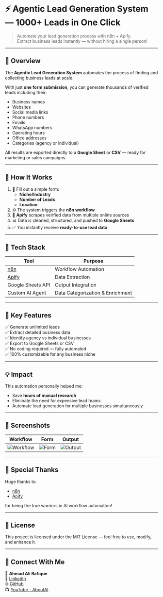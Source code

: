 # ⚡ Agentic Lead Generation System — 1000+ Leads in One Click

> Automate your lead generation process with n8n + Apify.  
> Extract business leads instantly — without hiring a single person!

---

## 🧠 Overview

The **Agentic Lead Generation System** automates the process of finding and collecting business leads at scale.

With just **one form submission**, you can generate thousands of verified leads including their:
- Business names
- Websites
- Social media links
- Phone numbers
- Emails
- WhatsApp numbers
- Operating hours
- Office addresses
- Categories (agency or individual)

All results are exported directly to a **Google Sheet** or **CSV** — ready for marketing or sales campaigns.

---

## 🚀 How It Works

1. 📝 Fill out a simple form:
   - **Niche/Industry**
   - **Number of Leads**
   - **Location**
2. ⚙️ The system triggers the **n8n workflow**
3. 🤖 **Apify** scrapes verified data from multiple online sources
4. 📊 Data is cleaned, structured, and pushed to **Google Sheets**
5. ✅ You instantly receive **ready-to-use lead data**

---

## 🔧 Tech Stack

| Tool | Purpose |
|------|----------|
| [n8n](https://n8n.io/) | Workflow Automation |
| [Apify](https://apify.com/) | Data Extraction |
| Google Sheets API | Output Integration |
| Custom AI Agent | Data Categorization & Enrichment |

---

## 🧩 Key Features

✅ Generate unlimited leads  
✅ Extract detailed business data  
✅ Identify agency vs individual businesses  
✅ Export to Google Sheets or CSV  
✅ No coding required — fully automated  
✅ 100% customizable for any business niche  

---

## 💡 Impact

This automation personally helped me:
- Save **hours of manual research**
- Eliminate the need for expensive lead teams
- Automate lead generation for multiple businesses simultaneously

---

## 📸 Screenshots

| Workflow | Form | Output |
|-----------|------|--------|
| ![Workflow](workflow/screenshots/workflow_overview.png) | ![Form](workflow/screenshots/form_screenshot.png) | ![Output](workflow/screenshots/output_sample.png) |

---

## 🙌 Special Thanks
Huge thanks to:
- [n8n](https://n8n.io/)
- [Apify](https://apify.com/)

for being the true warriors in AI workflow automation!

---

## 📜 License
This project is licensed under the MIT License — feel free to use, modify, and enhance it.

---

## 💬 Connect With Me

👤 **Ahmad Ali Rafique**  
💼 [LinkedIn](https://linkedin.com/in/ahmad-ali-rafique)  
🌐 [GitHub](https://github.com/Ahmad-Ali-Rafique)  
📺 [YouTube - AboutAI](https://www.youtube.com/@AhmadAliRafique)  

